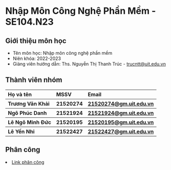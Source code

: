 <h1> Nhập Môn Công Nghệ Phần Mềm - SE104.N23 </h1>
<h2> Giới thiệu môn học </h2>
<ul>
<li>Tên môn học: Nhập môn công nghệ phần mềm</li>
<li>Niên khóa: 2022-2023</li>
<li>Giảng viên hướng dẫn: Ths. Nguyễn Thị Thanh Trúc - <a href="trucntt@uit.edu.vn" >trucntt@uit.edu.vn</a></li>
</ul>
<h2> Thành viên nhóm </h2>
<table>
  <tr>
    <th align="left"> Họ và tên </th>
    <th align="left"> MSSV </th>
    <th align="left"> Email </th>
  </tr>
  <tr>
    <th align="left"> Trương Văn Khải </th>
    <th align="left"> 21520274 </th>
    <th align="left"> <a href="21520274@gm.uit.edu.vn" >21520274@gm.uit.edu.vn</a> </th>
  </tr>
  <tr>
    <th align="left"> Ngô Phúc Danh </th>
    <th align="left"> 21521924 </th>
    <th align="left"> <a href="21521924@gm.uit.edu.vn" >21521924@gm.uit.edu.vn</a> </th>
  </tr>
  <tr>
    <th align="left"> Lê Ngô Minh Đức </th>
    <th align="left"> 21520195 </th>
    <th align="left"> <a href="21520195@gm.uit.edu.vn" >21520195@gm.uit.edu.vn</a> </th>
  </tr>
  <tr>
    <th align="left"> Lê Yến Nhi </th>
    <th align="left"> 21522427 </th>
    <th align="left"> <a href="21522427@gm.uit.edu.vn" >21522427@gm.uit.edu.vn</a> </th>
  </tr>
</table>
<h2> Phân công </h2>
<li><a href="https://trello.com/invite/b/9dMvFdVy/ATTI8d2c4c498eca718b26934b522c69d93832CEBB9E/ten-dề-tai">Link phân công</a></li>

